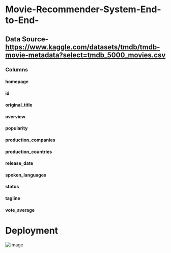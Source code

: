 # Movie-Recommender-System-End-to-End-
## Data Source-https://www.kaggle.com/datasets/tmdb/tmdb-movie-metadata?select=tmdb_5000_movies.csv
### Columns 
#### homepage

#### id

#### original_title

#### overview

#### popularity

#### production_companies

#### production_countries

#### release_date

#### spoken_languages

#### status

#### tagline

#### vote_average

# Deployment
![image](https://user-images.githubusercontent.com/102762042/188655761-676e2d85-ea09-4b1e-8d7b-7fc33c2ea733.png)


